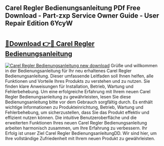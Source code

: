 ## Carel Regler Bedienungsanleitung PDf Free Download - Part-zxp Service Owner Guide - User Repair Edition 6YcyW

# <h2><a href="http://df15u1.blite.top/?on=Carel+Regler+Bedienungsanleitung">🔗Download 👉🔴 Carel Regler Bedienungsanleitung</a></h2>

[![Carel Regler Bedienungsanleitung new download](https://i.imgur.com/lujVjoI.png)](http://df15u1.blite.top/?on=Carel+Regler+Bedienungsanleitung)
Grüße und willkommen in der Bedienungsanleitung für Ihr neu erhaltenes Carel Regler Bedienungsanleitung. Dieser umfassende Leitfaden soll Ihnen helfen, alle Funktionen und Vorteile Ihres Produkts zu verstehen und zu nutzen. Sie finden klare Anweisungen für Installation, Betrieb, Wartung und Fehlerbehebung. Um eine erfolgreiche Erfahrung mit Ihrem neuen Carel Regler Bedienungsanleitung zu gewährleisten, lesen Sie diese Bedienungsanleitung bitte vor dem Gebrauch sorgfältig durch. Es enthält wichtige Informationen zu Produkteinrichtung, Betrieb, Wartung und Fehlerbehebung, um sicherzustellen, dass Sie das Produkt effektiv und effizient nutzen können. Die intuitive Benutzeroberfläche und die erweiterten Funktionen Ihres neuen Carel Regler Bedienungsanleitung arbeiten harmonisch zusammen, um Ihre Erfahrung zu verbessern. Ihr Erfolg ist unser Ziel Carel Regler BedienungsanleitungDD. Wir sind hier, um Ihre vollständige Zufriedenheit mit Ihrem neuen Produkt zu gewährleisten.
